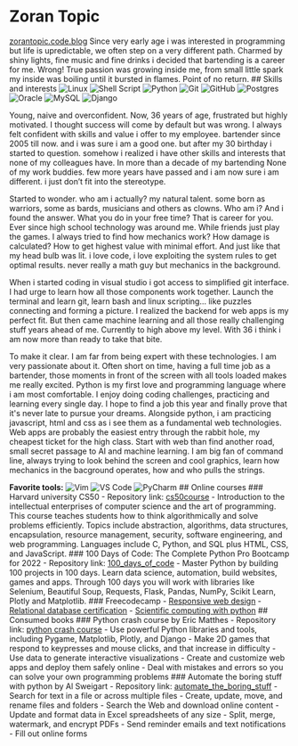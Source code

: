 # Zoran Topic

 [zorantopic.code.blog](https://zorantopic.code.blog) Since very early age i was interested in programming but life is upredictable, we often step on a very different path. Charmed by shiny lights, fine music and fine drinks i decided that bartending is a career for me. Wrong! True passion was growing inside me, from small little spark my inside was boiling until it bursted in flames. Point of no return. ## Skills and interests ![Linux](https://img.shields.io/badge/Linux-FCC624?style=for-the-badge&logo=linux&logoColor=black) ![Shell Script](https://img.shields.io/badge/shell_script-%23121011.svg?style=for-the-badge&logo=gnu-bash&logoColor=white) ![Python](https://img.shields.io/badge/python-3670A0?style=for-the-badge&logo=python&logoColor=ffdd54) ![Git](https://img.shields.io/badge/git-%23F05033.svg?style=for-the-badge&logo=git&logoColor=white) ![GitHub](https://img.shields.io/badge/github-%23121011.svg?style=for-the-badge&logo=github&logoColor=white) ![Postgres](https://img.shields.io/badge/postgres-%23316192.svg?style=for-the-badge&logo=postgresql&logoColor=white) ![Oracle](https://img.shields.io/badge/Oracle-F80000?style=for-the-badge&logo=oracle&logoColor=white) ![MySQL](https://img.shields.io/badge/mysql-%2300f.svg?style=for-the-badge&logo=mysql&logoColor=white) ![Django](https://img.shields.io/badge/django-%23092E20.svg?style=for-the-badge&logo=django&logoColor=white) 

Young, naive and overconfident. Now, 36 years of age, frustrated but highly motivated. I thought success will come by default but was wrong. I always felt confident with skills and value i offer to my employee. bartender since 2005 till now. and i was sure i am a good one. but after my 30 birthday i started to question. somehow i realized i have other skills and interests that none of my colleagues have. In more than a decade of my bartending None of my work buddies. few more years have passed and i am now sure i am different. i just don’t fit into the stereotype.

Started to wonder. who am i actually? my natural talent. some born as warriors, some as bards, musicians and others as clowns. Who am i? And i found the answer. What you do in your free time? That is career for you. Ever since high school technology was around me. While friends just play the games. I always tried to find how mechanics work? How damage is calculated? How to get highest value with minimal effort. And just like that my head bulb was lit. i love code, i love exploiting the system rules to get optimal results. never really a math guy but mechanics in the background.

When i started coding in visual studio i got access to simplified git interface. I had urge to learn how all those components work together. Launch the terminal and learn git, learn bash and linux scripting… like puzzles connecting and forming a picture. I realized the backend for web apps is my perfect fit. But then came machine learning and all those really challenging stuff years ahead of me. Currently to high above my level. With 36 i think i am now more than ready to take that bite.

To make it clear. I am far from being expert with these technologies. I am very passionate about it. Often short on time, having a full time job as a bartender, those moments in front of the screen with all tools loaded makes me really excited. Python is my first love and programming language where i am most comfortable. I enjoy doing coding challenges, practicing and learning every single day. I hope to find a job this year and finally prove that it's never late to pursue your dreams. Alongside python, i am practicing javascript, html and css as i see them as a fundamental web technologies. Web apps are probably the easiest entry through the rabbit hole, my cheapest ticket for the high class. Start with web than find another road, small secret passage to AI and machine learning. I am big fan of command line, always trying to look behind the screen and cool graphics, learn how mechanics in the bacground operates, how and who pulls the strings. 

**Favorite tools:** ![Vim](https://img.shields.io/badge/VIM-%2311AB00.svg?style=for-the-badge&logo=vim&logoColor=white) ![VS Code](https://img.shields.io/badge/Visual_Studio_Code-0078D4?style=for-the-badge&logo=visual%20studio%20code&logoColor=white) ![PyCharm](https://img.shields.io/badge/pycharm-143?style=for-the-badge&logo=pycharm&logoColor=black&color=black&labelColor=green) ## Online courses ### Harvard university CS50 - Repository link: [cs50course](https://github.com/MorphZG/Learn-code/tree/main/cs50course) - Introduction to the intellectual enterprises of computer science and the art of programming. This course teaches students how to think algorithmically and solve problems efficiently. Topics include abstraction, algorithms, data structures, encapsulation, resource management, security, software engineering, and web programming. Languages include C, Python, and SQL plus HTML, CSS, and JavaScript. ### 100 Days of Code: The Complete Python Pro Bootcamp for 2022 - Repository link: [100_days_of_code](https://github.com/MorphZG/Learn-code/tree/main/python_learning/100_days_of_code) - Master Python by building 100 projects in 100 days. Learn data science, automation, build websites, games and apps. Through 100 days you will work with libraries like Selenium, Beautiful Soup, Requests, Flask, Pandas, NumPy, Scikit Learn, Plotly and Matplotlib. ### Freecodecamp - [Responsive web design](https://github.com/MorphZG/Learn-code/tree/main/freecodecamp/responsive%20web%20design) - [Relational database certification](https://github.com/MorphZG/Learn-code/tree/main/freecodecamp/relational%20database) - [Scientific computing with python](https://github.com/MorphZG/Learn-code/tree/main/freecodecamp/scientific%20computing%20with%20python) ## Consumed books ### Python crash course by Eric Matthes - Repository link: [python crash course](https://github.com/MorphZG/Learn-code/tree/main/python_learning/book%20python%20crash%20course) - Use powerful Python libraries and tools, including Pygame, Matplotlib, Plotly, and Django - Make 2D games that respond to keypresses and mouse clicks, and that increase in difficulty - Use data to generate interactive visualizations - Create and customize web apps and deploy them safely online - Deal with mistakes and errors so you can solve your own programming problems ### Automate the boring stuff with python by Al Sweigart - Repository link: [automate_the_boring_stuff](https://github.com/MorphZG/Learn-code/tree/main/python_learning/book%20automate_the_boring_stuff) - Search for text in a file or across multiple files - Create, update, move, and rename files and folders - Search the Web and download online content - Update and format data in Excel spreadsheets of any size - Split, merge, watermark, and encrypt PDFs - Send reminder emails and text notifications - Fill out online forms <!--- ### Learn python 3 the hard way Repository link: []() ---> <!--- comment languages: python, sql, javascript, C... Knowledge of different linux distributions and protocols, bash shell scripting, SSH, SFTP, PGP encryption docker and cloud services like aws Algorithms, data structures ---> <!--- comment Awesome GitHub Profile README https://github.com/abhisheknaiidu/awesome-github-profile-readme ---> <!--- markdown badges taken from: https://github.com/Ileriayo/markdown-badges/ more styles available ---> <!--- profile icons if you search github for some topic you will get search results with topic icon copy image link and you can paste it here ![name](link) ---> <!--- nerdfont icons https://www.nerdfonts.com/ ---> 
